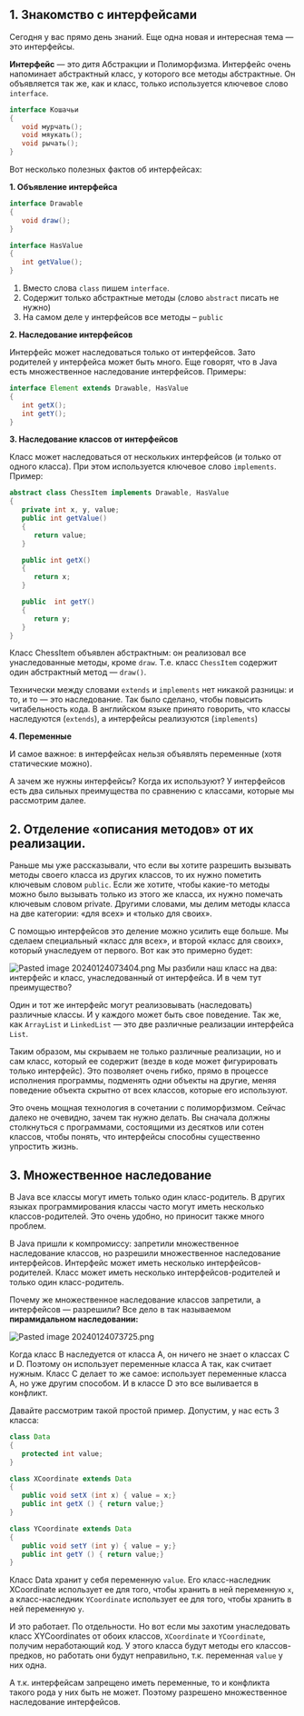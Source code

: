 ## 1. Знакомство с интерфейсами

Сегодня у вас прямо день знаний. Еще одна новая и интересная тема — это интерфейсы.

**Интерфейс** — это дитя Абстракции и Полиморфизма. Интерфейс очень напоминает абстрактный класс, у которого все методы абстрактные. Он объявляется так же, как и класс, только используется ключевое слово `interface`.

```java
interface Кошачьи
{
   void мурчать();
   void мяукать();
   void рычать();
}
```

Вот несколько полезных фактов об интерфейсах:

**1. Объявление интерфейса**

```java
interface Drawable
{
   void draw();
}

interface HasValue
{
   int getValue();
}
```

1. Вместо слова `class` пишем `interface`.
2. Содержит только абстрактные методы (слово `abstract` писать не нужно)
3. На самом деле у интерфейсов все методы – `public`

**2. Наследование интерфейсов**

Интерфейс может наследоваться только от интерфейсов. Зато родителей у интерфейса может быть много. Еще говорят, что в Java есть множественное наследование интерфейсов. Примеры:

```java
interface Element extends Drawable, HasValue
{
   int getX();
   int getY();
}
```

**3. Наследование классов от интерфейсов**

Класс может наследоваться от нескольких интерфейсов (и только от одного класса). При этом используется ключевое слово `implements`. Пример:

```java
abstract class ChessItem implements Drawable, HasValue
{
   private int x, y, value;
   public int getValue()
   {
      return value;
   }

   public int getX()
   {
      return x;
   }

   public  int getY()
   {
      return y;
   }
}
```

Класс ChessItem объявлен абстрактным: он реализовал все унаследованные методы, кроме `draw`. Т.е. класс `ChessItem` содержит один абстрактный метод — `draw()`.

Технически между словами `extends` и `implements` нет никакой разницы: и то, и то — это наследование. Так было сделано, чтобы повысить читабельность кода. В английском языке принято говорить, что классы наследуются (`extends`), а интерфейсы реализуются (`implements`)

**4. Переменные**

И самое важное: в интерфейсах нельзя объявлять переменные (хотя статические можно).

А зачем же нужны интерфейсы? Когда их используют? У интерфейсов есть два сильных преимущества по сравнению с классами, которые мы рассмотрим далее.

## 2. Отделение «описания методов» от их реализации.

Раньше мы уже рассказывали, что если вы хотите разрешить вызывать методы своего класса из других классов, то их нужно пометить ключевым словом `public`. Если же хотите, чтобы какие-то методы можно было вызывать только из этого же класса, их нужно помечать ключевым словом private. Другими словами, мы делим методы класса на две категории: «для всех» и «только для своих».

С помощью интерфейсов это деление можно усилить еще больше. Мы сделаем специальный «класс для всех», и второй «класс для своих», который унаследуем от первого. Вот как это примерно будет:

![Pasted image 20240124073404.png](..%2F..%2F..%2F..%2FAppData%2FLocal%2FTemp%2FPasted%20image%2020240124073404.png)
Мы разбили наш класс на два: интерфейс и класс, унаследованный от интерфейса. И в чем тут преимущество?

Один и тот же интерфейс могут реализовывать (наследовать) различные классы. И у каждого может быть свое поведение. Так же, как `ArrayList` и `LinkedList` — это две различные реализации интерфейса `List`.

Таким образом, мы скрываем не только различные реализации, но и сам класс, который ее содержит (везде в коде может фигурировать только интерфейс). Это позволяет очень гибко, прямо в процессе исполнения программы, подменять одни объекты на другие, меняя поведение объекта скрытно от всех классов, которые его используют.

Это очень мощная технология в сочетании с полиморфизмом. Сейчас далеко не очевидно, зачем так нужно делать. Вы сначала должны столкнуться с программами, состоящими из десятков или сотен классов, чтобы понять, что интерфейсы способны существенно упростить жизнь.

## 3. Множественное наследование

В Java все классы могут иметь только один класс-родитель. В других языках программирования классы часто могут иметь несколько классов-родителей. Это очень удобно, но приносит также много проблем.

В Java пришли к компромиссу: запретили множественное наследование классов, но разрешили множественное наследование интерфейсов. Интерфейс может иметь несколько интерфейсов-родителей. Класс может иметь несколько интерфейсов-родителей и только один класс-родитель.

Почему же множественное наследование классов запретили, а интерфейсов — разрешили? Все дело в так называемом **пирамидальном наследовании:**

![Pasted image 20240124073725.png](..%2F..%2F..%2F..%2FAppData%2FLocal%2FTemp%2FPasted%20image%2020240124073725.png)

Когда класс B наследуется от класса A, он ничего не знает о классах C и D. Поэтому он использует переменные класса A так, как считает нужным. Класс C делает то же самое: использует переменные класса A, но уже другим способом. И в классе D это все выливается в конфликт.

Давайте рассмотрим такой простой пример. Допустим, у нас есть 3 класса:

```java
class Data
{
   protected int value;
}
```

```java
class XCoordinate extends Data
{
   public void setX (int x) { value = x;}
   public int getX () { return value;}
}
```

```java
class YCoordinate extends Data
{
   public void setY (int y) { value = y;}
   public int getY () { return value;}
}
```

Класс Data хранит у себя переменную `value`. Его класс-наследник XCoordinate использует ее для того, чтобы хранить в ней переменную `x`, а класс-наследник `YCoordinate` использует ее для того, чтобы хранить в ней переменную `y`.

И это работает. По отдельности. Но вот если мы захотим унаследовать класс XYCoordinates от обоих классов, `XCoordinate` и `YCoordinate`, получим неработающий код. У этого класса будут методы его классов-предков, но работать они будут неправильно, т.к. переменная `value` у них одна.

А т.к. интерфейсам запрещено иметь переменные, то и конфликта такого рода у них быть не может. Поэтому разрешено множественное наследование интерфейсов.